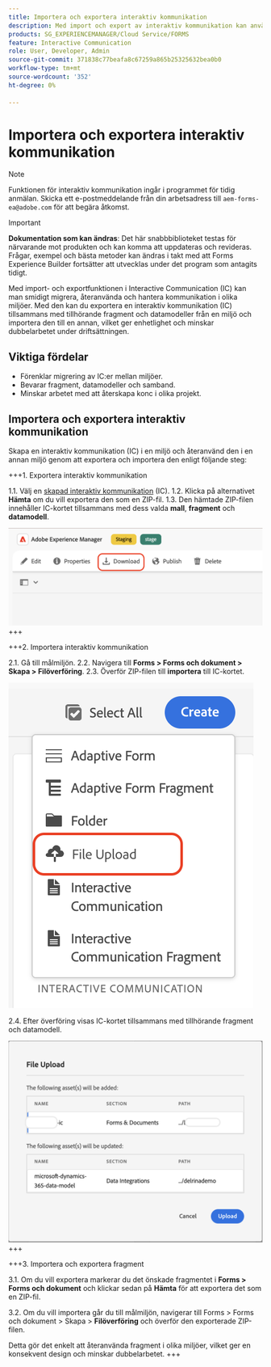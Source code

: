 ```yaml
---
title: Importera och exportera interaktiv kommunikation
description: Med import och export av interaktiv kommunikation kan användarna smidigt migrera, återanvända och hantera kommunikation mellan olika miljöer.
products: SG_EXPERIENCEMANAGER/Cloud Service/FORMS
feature: Interactive Communication
role: User, Developer, Admin
source-git-commit: 371838c77beafa8c67259a865b25325632bea0b0
workflow-type: tm+mt
source-wordcount: '352'
ht-degree: 0%

---
```



# Importera och exportera interaktiv kommunikation

>[!NOTE]
>
> Funktionen för interaktiv kommunikation ingår i programmet för tidig anmälan. Skicka ett e-postmeddelande från din arbetsadress till `aem-forms-ea@adobe.com` för att begära åtkomst.

>[!IMPORTANT]
>
> **Dokumentation som kan ändras**: Det här snabbbiblioteket testas för närvarande mot produkten och kan komma att uppdateras och revideras. Frågar, exempel och bästa metoder kan ändras i takt med att Forms Experience Builder fortsätter att utvecklas under det program som antagits tidigt.

Med import- och exportfunktionen i Interactive Communication (IC) kan man smidigt migrera, återanvända och hantera kommunikation i olika miljöer. Med den kan du exportera en interaktiv kommunikation (IC) tillsammans med tillhörande fragment och datamodeller från en miljö och importera den till en annan, vilket ger enhetlighet och minskar dubbelarbetet under driftsättningen.

## Viktiga fördelar

- Förenklar migrering av IC:er mellan miljöer.
- Bevarar fragment, datamodeller och samband.
- Minskar arbetet med att återskapa konc i olika projekt.

## Importera och exportera interaktiv kommunikation

Skapa en interaktiv kommunikation (IC) i en miljö och återanvänd den i en annan miljö genom att exportera och importera den enligt följande steg:

+++&#x200B;1. Exportera interaktiv kommunikation

1.1. Välj en [skapad interaktiv kommunikation](https://experienceleague.adobe.com/en/docs/experience-manager-cloud-service/content/forms/interactive-communication/create-interactive-communication) (IC).
1.2. Klicka på alternativet **Hämta** om du vill exportera den som en ZIP-fil.
1.3. Den hämtade ZIP-filen innehåller IC-kortet tillsammans med dess valda **mall**, **fragment** och **datamodell**.

![Sök efter IC Docu](/help/forms/interactive-communication/assets/downloadic.png)
+++

+++&#x200B;2. Importera interaktiv kommunikation

2.1. Gå till målmiljön.
2.2. Navigera till **Forms > Forms och dokument > Skapa > Filöverföring**.
2.3. Överför ZIP-filen till **importera** till IC-kortet.

![Sök efter IC Docu](/help/forms/interactive-communication/assets/uploadfile.png)

2.4. Efter överföring visas IC-kortet tillsammans med tillhörande fragment och datamodell.

![Sök efter IC Docu](/help/forms/interactive-communication/assets/importfragment.png)
+++

+++&#x200B;3. Importera och exportera fragment

3.1. Om du vill exportera markerar du det önskade fragmentet i **Forms > Forms och dokument** och klickar sedan på **Hämta** för att exportera det som en ZIP-fil.

3.2. Om du vill importera går du till målmiljön, navigerar till Forms > Forms och dokument > Skapa > **Filöverföring** och överför den exporterade ZIP-filen.

Detta gör det enkelt att återanvända fragment i olika miljöer, vilket ger en konsekvent design och minskar dubbelarbetet.
+++
